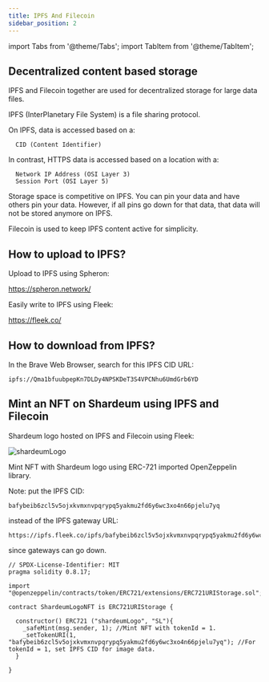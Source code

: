 ```yaml
---
title: IPFS And Filecoin
sidebar_position: 2
---
```


import Tabs from '@theme/Tabs';
import TabItem from '@theme/TabItem';

## Decentralized content based storage

IPFS and Filecoin together are used for decentralized storage for large data files.

IPFS (InterPlanetary File System) is a file sharing protocol.

On IPFS, data is accessed based on a:

      CID (Content Identifier)

In contrast, HTTPS data is accessed based on a location with a:

      Network IP Address (OSI Layer 3)
      Session Port (OSI Layer 5)

Storage space is competitive on IPFS. You can pin your data and have others pin your data.
However, if all pins go down for that data, that data will not be stored anymore on IPFS.

Filecoin is used to keep IPFS content active for simplicity.

## How to upload to IPFS?

Upload to IPFS using Spheron:

https://spheron.network/

Easily write to IPFS using Fleek:

https://fleek.co/

## How to download from IPFS?

In the Brave Web Browser, search for this IPFS CID URL:

```
ipfs://Qma1bfuubpepKn7DLDy4NPSKDeT3S4VPCNhu6UmdGrb6YD
```

## Mint an NFT on Shardeum using IPFS and Filecoin

Shardeum logo hosted on IPFS and Filecoin using Fleek:

<img src="https://ipfs.fleek.co/ipfs/bafybeib6zcl5v5ojxkvmxnvpqrypq5yakmu2fd6y6wc3xo4n66pjelu7yq"
alt="shardeumLogo" />

Mint NFT with Shardeum logo using ERC-721 imported OpenZeppelin library.

Note: put the IPFS CID:

    bafybeib6zcl5v5ojxkvmxnvpqrypq5yakmu2fd6y6wc3xo4n66pjelu7yq

instead of the IPFS gateway URL:

    https://ipfs.fleek.co/ipfs/bafybeib6zcl5v5ojxkvmxnvpqrypq5yakmu2fd6y6wc3xo4n66pjelu7yq

since gateways can go down.

<Tabs>
  <TabItem value="solidity" label="Solidity" default>

```solidity
// SPDX-License-Identifier: MIT
pragma solidity 0.8.17;

import "@openzeppelin/contracts/token/ERC721/extensions/ERC721URIStorage.sol";

contract ShardeumLogoNFT is ERC721URIStorage {

  constructor() ERC721 ("shardeumLogo", "SL"){
    _safeMint(msg.sender, 1); //Mint NFT with tokenId = 1.
    _setTokenURI(1, "bafybeib6zcl5v5ojxkvmxnvpqrypq5yakmu2fd6y6wc3xo4n66pjelu7yq"); //For tokenId = 1, set IPFS CID for image data.
  }

}
```

  </TabItem>
</Tabs>
